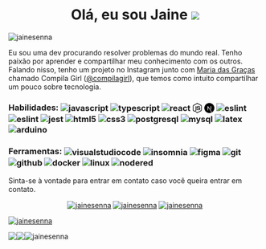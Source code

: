<h1 align="center"> Olá, eu sou Jaine <img src="https://media.giphy.com/media/hvRJCLFzcasrR4ia7z/giphy.gif" width="30px"></h1>

<p align="left"> <img src="https://komarev.com/ghpvc/?username=jainesenna" alt="jainesenna" /> </p>

Eu sou uma dev procurando resolver problemas do mundo real. 
Tenho paixão por aprender e compartilhar meu conhecimento com os outros. Falando nisso, tenho um projeto no Instagram junto com <a href="https://github.com/amorimmaria" target="_blank">Maria das Graças</a> chamado Compila Girl (<a href="https://www.instagram.com/compilagirl/" target="_blank">@compilagirl</a>), que temos como intuito compartilhar um pouco sobre tecnologia.

<h3>Habilidades: 
<a target="blank"><img align="center" src="https://cdn.jsdelivr.net/npm/simple-icons@3.0.1/icons/javascript.svg" alt="javascript" height="20" width="20" /></a>
<a target="blank"><img align="center" src="https://cdn.jsdelivr.net/npm/simple-icons@3.0.1/icons/typescript.svg" alt="typescript" height="20" width="20" /></a>
<a target="blank"><img align="center" src="https://cdn.jsdelivr.net/npm/simple-icons@3.0.1/icons/react.svg" alt="react" height="20" width="20" /></a>
<a target="blank"><img align="center" src=/nodedotjs.svg alt="nodejs" height="20" width="20" /></a>
<a target="blank"><img align="center" src=/nextdotjs.svg alt="nextjs" height="20" width="20" /></a>
<a target="blank"><img align="center" src="https://cdn.jsdelivr.net/npm/simple-icons@3.0.1/icons/eslint.svg" alt="eslint" height="20" width="20" /></a>
<a target="blank"><img align="center" src="https://cdn.jsdelivr.net/npm/simple-icons@3.0.1/icons/prettier.svg" alt="eslint" height="20" width="20" /></a>
<a target="blank"><img align="center" src="https://cdn.jsdelivr.net/npm/simple-icons@3.0.1/icons/jest.svg" alt="jest" height="20" width="20" /></a>
<a target="blank"><img align="center" src="https://cdn.jsdelivr.net/npm/simple-icons@3.0.1/icons/html5.svg" alt="html5" height="20" width="20" /></a>
<a target="blank"><img align="center" src="https://cdn.jsdelivr.net/npm/simple-icons@3.0.1/icons/css3.svg" alt="css3" height="20" width="20" /></a>
<a target="blank"><img align="center" src="https://cdn.jsdelivr.net/npm/simple-icons@3.0.1/icons/postgresql.svg" alt="postgresql" height="20" width="20" /></a>
<a target="blank"><img align="center" src="https://cdn.jsdelivr.net/npm/simple-icons@3.0.1/icons/mysql.svg" alt="mysql" height="20" width="20" /></a>
<a target="blank"><img align="center" src="https://cdn.jsdelivr.net/npm/simple-icons@5.3.0/icons/latex.svg" alt="latex" height="20" width="20" /></a>
<a target="blank"><img align="center" src="https://cdn.jsdelivr.net/npm/simple-icons@3.0.1/icons/arduino.svg" alt="arduino" height="20" width="20" /></a>
</h3>

<h3>Ferramentas: 
<a target="blank"><img align="center" src="https://cdn.jsdelivr.net/npm/simple-icons@3.0.1/icons/visualstudiocode.svg" alt="visualstudiocode" height="20" width="20" /></a>
<a target="blank"><img align="center" src="https://cdn.jsdelivr.net/npm/simple-icons@3.0.1/icons/insomnia.svg" alt="insomnia" height="20" width="20" /></a>
<a target="blank"><img align="center" src="https://cdn.jsdelivr.net/npm/simple-icons@3.0.1/icons/figma.svg" alt="figma" height="20" width="20" /></a>
<a target="blank"><img align="center" src="https://cdn.jsdelivr.net/npm/simple-icons@3.0.1/icons/git.svg" alt="git" height="20" width="20" /></a>
<a target="blank"><img align="center" src="https://cdn.jsdelivr.net/npm/simple-icons@3.0.1/icons/github.svg" alt="github" height="20" width="20" /></a>
<a target="blank"><img align="center" src="https://cdn.jsdelivr.net/npm/simple-icons@3.0.1/icons/docker.svg" alt="docker" height="20" width="20" /></a>
<a target="blank"><img align="center" src="https://cdn.jsdelivr.net/npm/simple-icons@3.0.1/icons/linux.svg" alt="linux" height="20" width="20" /></a>
<a target="blank"><img align="center" src="https://cdn.jsdelivr.net/npm/simple-icons@5.3.0/icons/nodered.svg" alt="nodered" height="20" width="20" /></a>
</h3>
Sinta-se à vontade para entrar em contato caso você queira entrar em contato.

<p align="center">
<a href="https://linkedin.com/in/jaine-senna" target="blank"><img align="center" src="https://cdn.jsdelivr.net/npm/simple-icons@3.0.1/icons/linkedin.svg" alt="jainesenna" height="20" width="20" /></a>
<a href="https://twitter.com/jaine_senna" target="blank"><img align="center" src="https://cdn.jsdelivr.net/npm/simple-icons@3.0.1/icons/twitter.svg" alt="jainesenna" height="20" width="20" /></a>
<a href="https://instagram.com/jaine.senna" target="blank"><img align="center" src="https://cdn.jsdelivr.net/npm/simple-icons@3.0.1/icons/instagram.svg" alt="jainesenna" height="20" width="20" /></a>
</p>

<p align="left"> <a href="https://github.com/ryo-ma/github-profile-trophy"><img src="https://github-profile-trophy.vercel.app/?username=jainesenna&ryo-ma&theme=dracula" alt="jainesenna" /></a> </p>

<div>
    <img height="150" align="left" src="https://github-readme-stats.vercel.app/api?username=jainesenna&show_icons=true&theme=omni" />
    <img height="150" align="left" src="https://github-readme-stats.vercel.app/api/top-langs/?username=jainesenna&layout=compact&show_icons=true&theme=omni" />
    <img height="150" align="left"  src="https://github-readme-streak-stats.herokuapp.com?user=jainesenna&theme=omni&hide_border=true" alt="jainesenna" />
</div>
